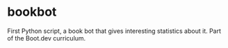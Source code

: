 # bookbot
First Python script, 
a book bot that gives interesting statistics about it. Part of the Boot.dev curriculum.
